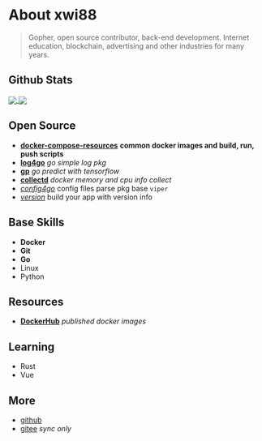 # About xwi88


>Gopher, open source contributor, back-end development. Internet education, blockchain, advertising and other industries for many years.

## Github Stats

<a href="https://github.com/xwi88">
  <img align="center" src="https://github-readme-stats.vercel.app/api?username=xwi88&show_icons=true&theme=cobalt&locale=en" />
</a>

<a href="https://github.com/xwi88">
  <img align="center" src="https://github-readme-stats.vercel.app/api/top-langs/?username=xwi88&hide=java,html&show_icons=true&theme=gruvbox&locale=en&layout=compact" />
</a>

## Open Source

- **[docker-compose-resources](https://github.com/v8fg/docker-compose-resources)** **common docker images and build, run, push scripts**
- **[log4go](https://github.com/xwi88/log4go)** *go simple log pkg*
- **[gp](https://github.com/xwi88/gp)** *go predict with tensorflow*
- **[collectd](https://github.com/v8fg/collectd)** *docker memory and cpu info collect*
- *[config4go](https://github.com/xwi88/config4go)* config files parse pkg base `viper`
- *[version](https://github.com/xwi88/version)* build your app with version info

## Base Skills

- **Docker**
- **Git**
- **Go**
- Linux
- Python

## Resources

- **[DockerHub](https://hub.docker.com/u/v8fg)** *published docker images*

## Learning

- Rust
- Vue

## More

- [github](https://github.com/xwi88)
- [gitee](https://gitee.com/xwi88) *sync only*

